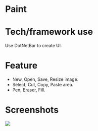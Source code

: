 # Paint

# Tech/framework use
Use DotNetBar to create UI.

# Feature
- New, Open, Save, Resize image.
- Select, Cut, Copy, Paste area.
- Pen, Eraser, Fill.

# Screenshots

<img src="https://lh3.google.com/u/0/d/1QnzeuFw1gDXGxDhhEdZqhMbeAHPhna_Q=w1920-h942-iv1">
